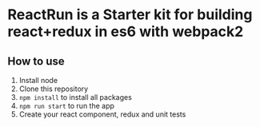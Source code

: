 # ReactRun is a Starter kit for building react+redux in es6 with webpack2

## How to use

1. Install node
2. Clone this repository
3. `npm install` to install all packages
4. `npm run start` to run the app
5. Create your react component, redux and unit tests